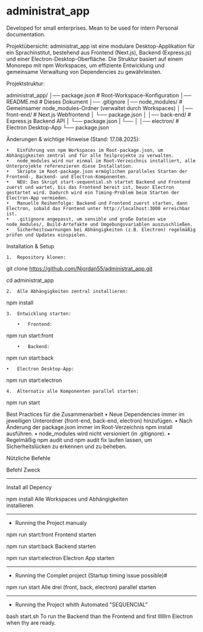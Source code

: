# administrat_app
Developed for small enterprises. Mean to be used for intern Personal documentation.

Projektübersicht:
administrat_app ist eine modulare Desktop-Applikation für ein Sprachinstitut, bestehend aus Frontend (Next.js), Backend (Express.js) und einer Electron-Desktop-Oberfläche. Die Struktur basiert auf einem Monorepo mit npm Workspaces, um effiziente Entwicklung und gemeinsame Verwaltung von Dependencies zu gewährleisten.

Projektstruktur:

administrat_app/
    │── package.json              # Root-Workspace-Konfiguration
    │── README.md                 # Dieses Dokument
    │── .gitignore
    │── node_modules/             # Gemeinsamer node_modules-Ordner (verwaltet durch Workspaces)
    │
    │── front-end/                # Next.js Webfrontend
    │   └── package.json
    │
    │── back-end/                 # Express.js Backend API
    │   └── package.json
    |   └── 
    │
    │── electron/                 # Electron Desktop-App
        └── package.json


Änderungen & wichtige Hinweise (Stand: 17.08.2025):

	•	Einführung von npm Workspaces im Root-package.json, um Abhängigkeiten zentral und für alle Teilprojekte zu verwalten.
	•	node_modules wird nur einmal im Root-Verzeichnis installiert, alle Unterprojekte referenzieren diese Installation.
	•	Skripte im Root-package.json ermöglichen paralleles Starten der Frontend-, Backend- und Electron-Komponenten.
    •	NEU: Das Skript start-sequential.sh startet Backend und Frontend zuerst und wartet, bis das Frontend bereit ist, bevor Electron gestartet wird. Dadurch wird ein Timing-Problem beim Starten der Electron-App vermieden.
    •	Manuelle Reihenfolge: Backend und Frontend zuerst starten, dann Electron, sobald das Frontend unter http://localhost:3000 erreichbar ist.
    •	.gitignore angepasst, um sensible und große Dateien wie node_modules/, Build-Artefakte und Umgebungsvariablen auszuschließen.
    •	Sicherheitswarnungen bei Abhängigkeiten (z.B. Electron) regelmäßig prüfen und Updates einspielen.


Installation & Setup

	1.	Repository klonen:

git clone https://github.com/Njordan55/administrat_app.git

cd administrat_app

    2.	Alle Abhängigkeiten zentral installieren:

npm install

	3.	Entwicklung starten:

        •	Frontend:
npm run start:front

    	•	Backend:
npm run start:back

    •	Electron Desktop-App:
npm run start:electron

	4.	Alternativ alle Komponenten parallel starten:

npm run start


Best Practices für die Zusammenarbeit
	•	Neue Dependencies immer im jeweiligen Unterordner (front-end, back-end, electron) hinzufügen.
	•	Nach Änderung der package.json immer im Root-Verzeichnis npm install ausführen.
	•	node_modules wird nicht versioniert (in .gitignore).
	•	Regelmäßig npm audit und npm audit fix laufen lassen, um Sicherheitslücken zu erkennen und zu beheben.


Nützliche Befehle

Befehl                      Zweck

-----------------------------------------------
Install all Depency

npm install                 Alle Workspaces und 
                            Abhängigkeiten     
                            installieren

-----------------------------------------------
-   Running the Project manualy

npm run start:front         Frontend starten

npm run start:back          Backend starten

npm run start:electron      Electron App starten

------------------------------------------------
-   Running the Complet project
    (Startup timing issue possible)#

npm run start               Alle drei (front, 
                            back, electron) 
                            parallel starten

------------------------------------------------
-   Running the Project whith Automated
    "SEQUENCIAL"
    
bash start.sh    To run the Backend
                            than the Frontend
                            and first llllllrn
                            Electron when thy
                            are ready.
